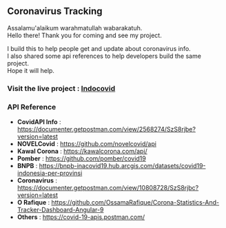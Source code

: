 ## Coronavirus Tracking

Assalamu'alaikum warahmatullah wabarakatuh. <br>
Hello there! Thank you for coming and see my project.

I build this to help people get and update about coronavirus info. <br>
I also shared some api references to help developers build the same project. <br>
Hope it will help. <br>

### Visit the live project : [Indocovid](https://indocovid.netlify.com/)

### API Reference
- **CovidAPI Info** : https://documenter.getpostman.com/view/2568274/SzS8rjbe?version=latest
- **NOVELCovid** : https://github.com/novelcovid/api
- **Kawal Corona** : https://kawalcorona.com/api/
- **Pomber** : https://github.com/pomber/covid19
- **BNPB** : https://bnpb-inacovid19.hub.arcgis.com/datasets/covid19-indonesia-per-provinsi
- **Coronavirus** : https://documenter.getpostman.com/view/10808728/SzS8rjbc?version=latest
- **O Rafique** : https://github.com/OssamaRafique/Corona-Statistics-And-Tracker-Dashboard-Angular-9
- **Others** : https://covid-19-apis.postman.com/